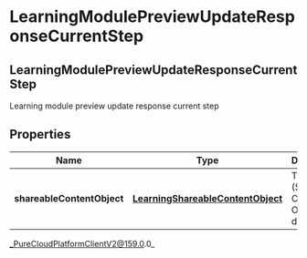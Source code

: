 # LearningModulePreviewUpdateResponseCurrentStep

## LearningModulePreviewUpdateResponseCurrentStep
Learning module preview update response current step

## Properties

|Name | Type | Description | Notes|
|------------ | ------------- | ------------- | -------------|
| **shareableContentObject** | [**LearningShareableContentObject**](LearningShareableContentObject) | The SCO (Shareable Content Object) data | [optional] |



_PureCloudPlatformClientV2@159.0.0_

